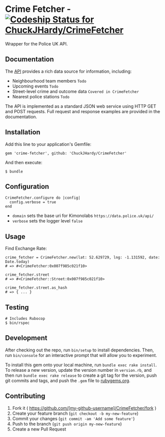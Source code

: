 # Crime Fetcher - [ ![Codeship Status for ChuckJHardy/CrimeFetcher](https://codeship.com/projects/4a6dea20-1058-0133-f5b4-5a9b1173a114/status?branch=master)](https://codeship.com/projects/92019)

Wrapper for the Police UK API.

## Documentation

The [API](https://data.police.uk/docs/) provides a rich data source for information, including:

* Neighbourhood team members `Todo`
* Upcoming events `Todo`
* Street-level crime and outcome data `Covered in CrimeFetcher`
* Nearest police stations `Todo`

The API is implemented as a standard JSON web service using HTTP GET and POST requests. Full request and response examples are provided in the documentation.

## Installation

Add this line to your application's Gemfile:

    gem 'crime-fetcher', github: 'ChuckJHardy/CrimeFetcher'

And then execute:

    $ bundle

## Configuration

    CrimeFetcher.configure do |config|
      config.verbose = true
    end

* `domain` sets the base uri for Kimonolabs `https://data.police.uk/api/`
* `verbose` sets the logger level `false`

## Usage

Find Exchange Rate:

    crime_fetcher = CrimeFetcher.new(lat: 52.629729, lng: -1.131592, date: Date.today)
    # => #<CrimeFetcher:0x007f985c021f10>

    crime_fetcher.street
    # => #<CrimeFetcher::Street:0x007f985c021f10>

    crime_fetcher.street.as_hash
    # => { ... }

## Testing

    # Includes Rubocop
    $ bin/rspec

## Development

After checking out the repo, run `bin/setup` to install dependencies. Then, run `bin/console` for an interactive prompt that will allow you to experiment.

To install this gem onto your local machine, run `bundle exec rake install`. To release a new version, update the version number in `version.rb`, and then run `bundle exec rake release` to create a git tag for the version, push git commits and tags, and push the `.gem` file to [rubygems.org](https://rubygems.org).

## Contributing

1. Fork it ( https://github.com/[my-github-username]/CrimeFetcher/fork )
2. Create your feature branch (`git checkout -b my-new-feature`)
3. Commit your changes (`git commit -am 'Add some feature'`)
4. Push to the branch (`git push origin my-new-feature`)
5. Create a new Pull Request
